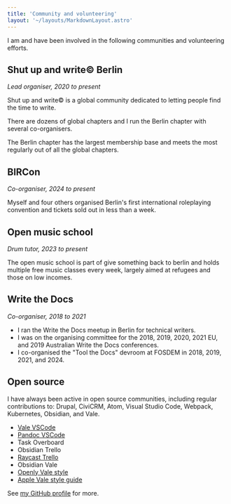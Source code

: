 ```yaml
---
title: 'Community and volunteering'
layout: '~/layouts/MarkdownLayout.astro'
---
```


I am and have been involved in the following communities and volunteering efforts.

## Shut up and write© Berlin

_Lead organiser, 2020 to present_

Shut up and write© is a global community dedicated to letting people find the time to write.

There are dozens of global chapters and I run the Berlin chapter with several co-organisers.

The Berlin chapter has the largest membership base and meets the most regularly out of all the global chapters.

## BIRCon

_Co-organiser, 2024 to present_

Myself and four others organised Berlin's first international roleplaying convention and tickets sold out in less than a week.

## Open music school

_Drum tutor, 2023 to present_

The open music school is part of give something back to berlin and holds multiple free music classes every week, largely aimed at refugees and those on low incomes.

## Write the Docs

_Co-organiser, 2018 to 2021_

- I ran the Write the Docs meetup in Berlin for technical writers.
- I was on the organising committee for the 2018, 2019, 2020, 2021 EU, and 2019 Australian Write the Docs conferences.
- I co-organised the "Tool the Docs" devroom at FOSDEM in 2018, 2019, 2021, and 2024.

## Open source

I have always been active in open source communities, including regular contributions to: Drupal, CiviCRM, Atom, Visual Studio Code, Webpack, Kubernetes, Obsidian, and Vale.

- [Vale VSCode](https://github.com/ChrisChinchilla/vale-vscode)
- [Pandoc VSCode](https://github.com/ChrisChinchilla/vscode-pandoc)
- Task Overboard
- Obsidian Trello
- [Raycast Trello](https://github.com/raycast/extensions/tree/ff986298ee3ca7ee04f7b3b4d4ca5faecb64fe8f/extensions/trello)
- Obsidian Vale
- [Openly Vale style](https://github.com/ChrisChinchilla/Openly)
- [Apple Vale style guide](https://github.com/ChrisChinchilla/Apple-style-guide)

See [my GitHub profile](https://github.com/chrischinchilla) for more.
